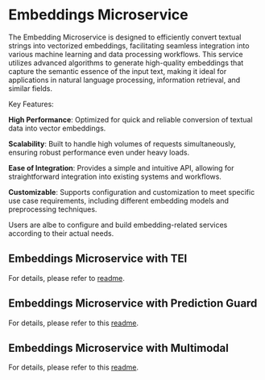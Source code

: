 # Embeddings Microservice

The Embedding Microservice is designed to efficiently convert textual strings into vectorized embeddings, facilitating seamless integration into various machine learning and data processing workflows. This service utilizes advanced algorithms to generate high-quality embeddings that capture the semantic essence of the input text, making it ideal for applications in natural language processing, information retrieval, and similar fields.

Key Features:

**High Performance**: Optimized for quick and reliable conversion of textual data into vector embeddings.

**Scalability**: Built to handle high volumes of requests simultaneously, ensuring robust performance even under heavy loads.

**Ease of Integration**: Provides a simple and intuitive API, allowing for straightforward integration into existing systems and workflows.

**Customizable**: Supports configuration and customization to meet specific use case requirements, including different embedding models and preprocessing techniques.

Users are albe to configure and build embedding-related services according to their actual needs.


## Embeddings Microservice with TEI

For details, please refer to [readme](./README_tei.md).

## Embeddings Microservice with Prediction Guard

For details, please refer to this [readme](./README_predictionguard.md).

## Embeddings Microservice with Multimodal

For details, please refer to this [readme](./README_bridgetower.md).
